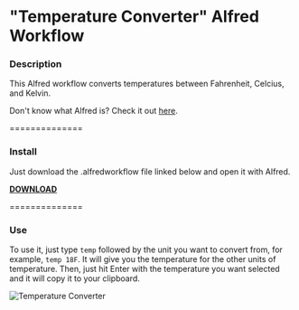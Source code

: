 "Temperature Converter" Alfred Workflow
=====================================

### Description

This Alfred workflow converts temperatures between Fahrenheit, Celcius, and Kelvin.

Don't know what Alfred is? Check it out [here](http://www.alfredapp.com/).

==============

### Install

Just download the .alfredworkflow file linked below and open it with Alfred.

__[DOWNLOAD](https://files.ryanverhey.dev/alfred/temperature-converter.alfredworkflow)__

==============

### Use

To use it, just type `temp` followed by the unit you want to convert from, for example, `temp 18F`. It will give you the temperature for the other units of temperature. Then, just hit Enter with the temperature you want selected and it will copy it to your clipboard.

![Temperature Converter](http://i.imgur.com/pNEifgx.png)
